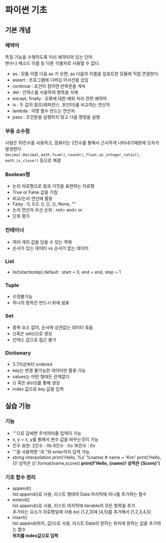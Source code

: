 # 파이썬 기초
## 기본 개념
### 예약어
특정 기능을 수행하도록 미리 예약되어 있는 단어.  
변수나 메소드 이름 등 다른 식별자로 사용할 수 없다.
- as : 모듈 이름 다음 as 가 오면, as 다음의 이름을 임포트한 모듈에 직접 연결한다.
- assert : 프로그램에 디버깅 어서션을 삽입
- continue : 조건이 참이면 반복문을 계속
- del : 인덱스를 사용하여 항목을 삭제
- except, finally : 오류에 대한 예외 처리 관련 예약어
- is : 두 값의 참조(레퍼런스, 포인터)를 비교하는 연산자
- lambda : 익명 함수 만드는 연산자
- pass : 조건문을 실행하지 않고 다음 명령을 실행

### 부동 소수점
사람은 10진수를 사용하고, 컴퓨터는 2진수를 통해서 근사하게 나타내기때문에 오차가 발생한다  
`decimal.Decimal`, `math.fsum()`, `round()`, `float.as_integer_ratio()`, `math.is_close()` 등으로 해결

### Boolean형
- 논리 자료형으로 참과 거짓을 표현하는 자료형
- True or False 값을 가짐
- 비교/논리 연산에 활용
- Falsy : 0, 0.0, (), [], {}, None, ""
- 논리 연산자 우선 순위 : not> and> or
- 단축 평가

### 컨테이너
- 여러 개의 값을 담을 수 있는 객체
- 순서가 있는 데이터 vs 순서가 없는 데이터

### List
- list\[start:end:step\]
default : start = 0, end = end, step = 1

### Tuple
- 수정불가능
- 하나의 항목은 반드시 뒤에 쉼표

### Set
- 중복 요소 없이, 순서에 상관없는 데이터 묶음
- {}혹은 set()으로 생성
- 인덱스 값으로 접근 불가

### Dictionary
- 3.7이상부터 ordered
- key는 변경 불가능한 데이터만 활용 가능
- values는 어떤 형태든 관계없다
- {} 혹은 dict()를 통해 생성
- index 값으로 key 값을 입력


## 실습 기능
### 기능
- '''으로 감싸면 주석여러줄 입력이 가능
- x, y = x, y를 통해서 변수 값을 바꾸는것이 가능
- 진수 표현:
2진수 : 0b
8진수 : 0o
16진수 : 0x
- '''을 사용하면 '과 "와 enter까지 입력 가능
- string interpolation
print('Hello, %s' %name) # name = 'Kim'
print('Hello, {}! 성적은 {}'.format(name,score))
**print(f'Hello, {name}! 성적은 {Score}')**

### 기초 함수 정리
- append()  
list.append()로 사용, 리스트 형태의 Data 마지막에 하나를 추가하는 함수
- extend()  
list.append()로 사용, 리스트 마지막에 iterable의 모든 항목을 추가  
추가되는 요소가 자료형일때 사용 
ex) [1,2,3]에 [4,5]를 추가해서 [1,2,3,4,5]
- insert()  
list.append(위치, 값)으로 사용, 리스트 Data의 원하는 위치에 원하는 값을 추가하는 함수  
**위치를 index값으로 입력**
